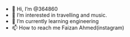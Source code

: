 - 👋 Hi, I’m @364860
- 👀 I’m interested in travelling and music.
- 🌱 I’m currently learning engineering
- 📫 How to reach me Faizan Ahmed(instagram) 

<!---
364860/364860 is a ✨ special ✨ repository because its `README.md` (this file) appears on your GitHub profile.
You can click the Preview link to take a look at your changes.
--->
